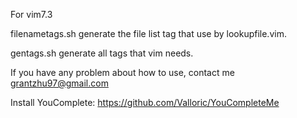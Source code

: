 For vim7.3

filenametags.sh generate the file list tag that use by lookupfile.vim.

gentags.sh generate all tags that vim needs.

If you have any problem about how to use, contact me grantzhu97@gmail.com

Install YouComplete:
    https://github.com/Valloric/YouCompleteMe
